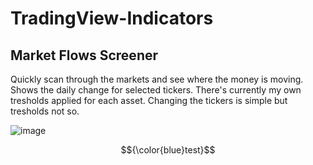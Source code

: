 # TradingView-Indicators
## Market Flows Screener
Quickly scan through the markets and see where the money is moving. Shows the daily change for selected tickers. There's currently my own tresholds applied for each asset. Changing the tickers is simple but tresholds not so.

![image](https://github.com/mirbyte/TradingView-Indicators/assets/83219244/3435149a-4b89-4089-a0c8-3ea606976527)






$${\color{blue}test}$$
